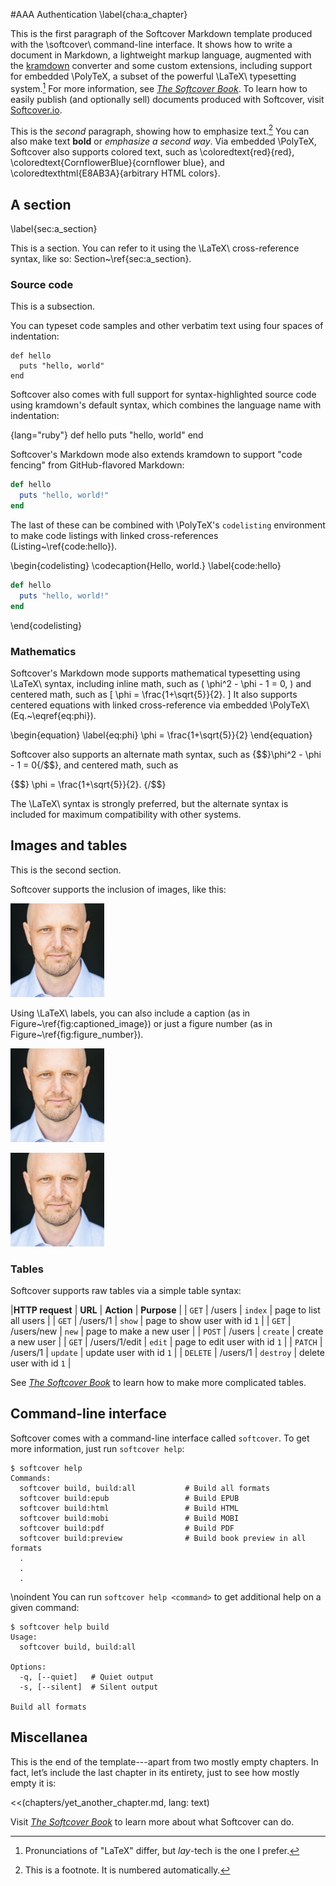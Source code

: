 #AAA Authentication 
\label{cha:a_chapter}

This is the first paragraph of the Softcover Markdown template produced with the \softcover\ command-line interface. It shows how to write a document in Markdown, a lightweight markup language, augmented with the [kramdown](http://kramdown.gettalong.org/) converter and some custom extensions, including support for embedded \PolyTeX, a subset of the powerful \LaTeX\ typesetting system.[^pronunciation] For more information, see [*The Softcover Book*](http://manual.softcover.io/book). To learn how to easily publish (and optionally sell) documents produced with Softcover, visit [Softcover.io](http://softcover.io/).

This is the *second* paragraph, showing how to emphasize text.[^sample-footnote] You can also make text **bold** or _emphasize a second way_. Via embedded \PolyTeX, Softcover also supports colored text, such as \coloredtext{red}{red}, \coloredtext{CornflowerBlue}{cornflower blue}, and \coloredtexthtml{E8AB3A}{arbitrary HTML colors}.

## A section
\label{sec:a_section}

This is a section. You can refer to it using the \LaTeX\ cross-reference syntax, like so: Section~\ref{sec:a_section}.

### Source code

This is a subsection.

You can typeset code samples and other verbatim text using four spaces of indentation:

    def hello
      puts "hello, world"
    end

Softcover also comes with full support for syntax-highlighted source code using kramdown's default syntax, which combines the language name with indentation:

{lang="ruby"}
    def hello
      puts "hello, world"
    end

Softcover's Markdown mode also extends kramdown to support "code fencing" from GitHub-flavored Markdown:

```ruby
def hello
  puts "hello, world!"
end
```

The last of these can be combined with \PolyTeX's `codelisting` environment to make code listings with linked cross-references (Listing~\ref{code:hello}).

\begin{codelisting}
\codecaption{Hello, world.}
\label{code:hello}
```ruby
def hello
  puts "hello, world!"
end
```
\end{codelisting}


### Mathematics

Softcover's Markdown mode supports mathematical typesetting using \LaTeX\ syntax, including inline math, such as \( \phi^2 - \phi - 1 = 0, \) and centered math, such as
\[ \phi = \frac{1+\sqrt{5}}{2}. \]
It also supports centered equations with linked cross-reference via embedded \PolyTeX\ (Eq.~\eqref{eq:phi}).

\begin{equation}
\label{eq:phi}
\phi = \frac{1+\sqrt{5}}{2}
\end{equation}

Softcover also supports an alternate math syntax, such as {$$}\phi^2 - \phi - 1 = 0{/$$}, and centered math, such as

{$$}
\phi = \frac{1+\sqrt{5}}{2}.
{/$$}

The \LaTeX\ syntax is strongly preferred, but the alternate syntax is included for maximum compatibility with other systems.

## Images and tables

This is the second section.

Softcover supports the inclusion of images, like this:

![Some dude.](images/figures/01_michael_hartl_headshot.jpg)

Using \LaTeX\ labels, you can also include a caption (as in Figure~\ref{fig:captioned_image}) or just a figure number (as in Figure~\ref{fig:figure_number}).

![Some dude.\label{fig:captioned_image}](images/figures/01_michael_hartl_headshot.jpg)

![\label{fig:figure_number}](images/figures/01_michael_hartl_headshot.jpg)

### Tables

Softcover supports raw tables via a simple table syntax:

|**HTTP request** | **URL** | **Action** | **Purpose** |
| `GET` | /users | `index` | page to list all users |
| `GET` | /users/1 | `show` | page to show user with id `1` |
| `GET` | /users/new | `new` | page to make a new user |
| `POST` | /users | `create` | create a new user |
| `GET` | /users/1/edit | `edit` | page to edit user with id `1` |
| `PATCH` | /users/1 | `update` | update user with id `1` |
| `DELETE` | /users/1 | `destroy` | delete user with id `1` |

See [*The Softcover Book*](http://manual.softcover.io/book/softcover_markdown#sec-embedded_tabular_and_tables) to learn how to make more complicated tables.

## Command-line interface

Softcover comes with a command-line interface called `softcover`. To get more information, just run `softcover help`:

```console
$ softcover help
Commands:
  softcover build, build:all           # Build all formats
  softcover build:epub                 # Build EPUB
  softcover build:html                 # Build HTML
  softcover build:mobi                 # Build MOBI
  softcover build:pdf                  # Build PDF
  softcover build:preview              # Build book preview in all formats
  .
  .
  .
```

\noindent You can run `softcover help <command>` to get additional help on a given command:

```console
$ softcover help build
Usage:
  softcover build, build:all

Options:
  -q, [--quiet]   # Quiet output
  -s, [--silent]  # Silent output

Build all formats
```

## Miscellanea

This is the end of the template---apart from two mostly empty chapters. In fact, let’s include the last chapter in its entirety, just to see how mostly empty it is:

<<(chapters/yet_another_chapter.md, lang: text)

Visit [*The Softcover Book*](http://manual.softcover.io) to learn more about what Softcover can do.


[^sample-footnote]: This is a footnote. It is numbered automatically.

[^pronunciation]: Pronunciations of "LaTeX" differ, but *lay*-tech is the one I prefer.
